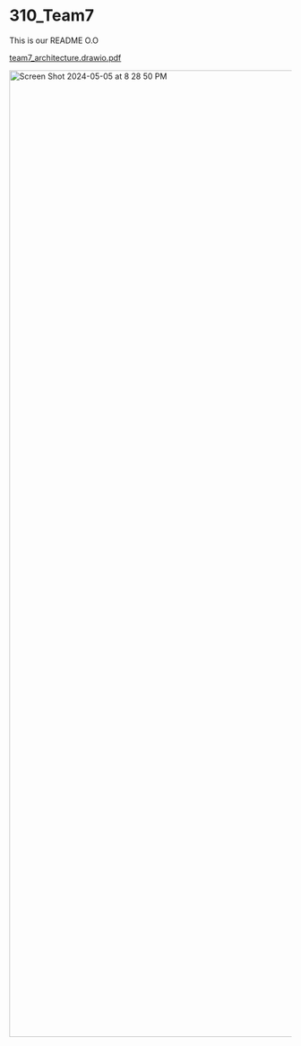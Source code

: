 # 310_Team7
This is our README O.O

[team7_architecture.drawio.pdf](https://github.com/smileyfish4/310_Team7/files/15215024/team7_architecture.drawio.pdf)


<img width="1727" alt="Screen Shot 2024-05-05 at 8 28 50 PM" src="https://github.com/smileyfish4/310_Team7/assets/144256768/e8dd9979-1fb1-4a06-833d-2fa3c2b786da">
